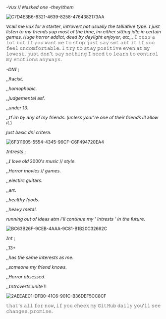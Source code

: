 -𝘝𝘶𝘹 // 𝘔𝘢𝘴𝘬𝘦𝘥 𝘰𝘯𝘦
 -𝘵𝘩𝘦𝘺/𝘵𝘩𝘦𝘮



 
 ![C7D4E3B6-8321-4639-8258-4764382173AA](https://github.com/user-attachments/assets/43503613-7a93-420c-9698-cfec1e6ab275)




𝘝𝘤𝘢𝘭𝘭 𝘮𝘦 𝘷𝘶𝘹 𝘧𝘰𝘳 𝘢 𝘴𝘵𝘢𝘳𝘵𝘦𝘳, 𝘪𝘯𝘵𝘳𝘰𝘷𝘦𝘳𝘵 𝘯𝘰𝘵 𝘶𝘴𝘶𝘢𝘭𝘭𝘺 𝘵𝘩𝘦 𝘵𝘢𝘭𝘬𝘢𝘵𝘪𝘷𝘦 𝘵𝘺𝘱𝘦. 𝘐 𝘫𝘶𝘴𝘵 𝘭𝘪𝘴𝘵𝘦𝘯 𝘵𝘰 𝘮𝘺 𝘧𝘳𝘪𝘦𝘯𝘥𝘴 𝘺𝘢𝘱 𝘮𝘰𝘴𝘵 𝘰𝘧 𝘵𝘩𝘦 𝘵𝘪𝘮𝘦, 𝘪𝘮 𝘦𝘪𝘵𝘩𝘦𝘳 𝘴𝘪𝘵𝘵𝘪𝘯𝘨 𝘪𝘥𝘭𝘦 𝘪𝘯 𝘤𝘦𝘳𝘵𝘢𝘪𝘯 𝘨𝘢𝘮𝘦𝘴. 𝘏𝘶𝘨𝘦 𝘩𝘰𝘳𝘳𝘰𝘳 𝘢𝘥𝘥𝘪𝘤𝘵, 𝘥𝘦𝘢𝘥 𝘣𝘺 𝘥𝘢𝘺𝘭𝘪𝘨𝘩𝘵 𝘦𝘯𝘫𝘰𝘺𝘦𝘳, 𝘦𝘵𝘤,,, 𝙸 𝚌𝚞𝚜𝚜 𝚊 𝚕𝚘𝚝 𝚋𝚞𝚝 𝚒𝚏 𝚢𝚘𝚞 𝚠𝚊𝚗𝚝 𝚖𝚎 𝚝𝚘 𝚜𝚝𝚘𝚙 𝚓𝚞𝚜𝚝 𝚜𝚊𝚢 𝚜𝚖𝚝 𝚊𝚋𝚝 𝚒𝚝 𝚒𝚏 𝚢𝚘𝚞 𝚏𝚎𝚎𝚕 𝚞𝚗𝚌𝚘𝚖𝚏𝚘𝚛𝚝𝚊𝚋𝚕𝚎. 𝙸 𝚝𝚛𝚢 𝚝𝚘 𝚜𝚝𝚊𝚢 𝚙𝚘𝚜𝚒𝚝𝚒𝚟𝚎 𝚎𝚟𝚎𝚗 𝚊𝚝 𝚖𝚢 𝚕𝚘𝚠𝚎𝚜𝚝, 𝚓𝚞𝚜𝚝 𝚍𝚘𝚗’𝚝 𝚜𝚊𝚢 𝚗𝚘𝚝𝚑𝚒𝚗𝚐 𝙸 𝚗𝚎𝚎𝚍 𝚝𝚘 𝚕𝚎𝚊𝚛𝚗 𝚝𝚘 𝚌𝚘𝚗𝚝𝚛𝚘𝚕 𝚖𝚢 𝚎𝚖𝚘𝚝𝚒𝚘𝚗𝚜 𝚊𝚗𝚢𝚠𝚊𝚢𝚜.

                                                
-𝘋𝘕𝘐  ;

,,𝘙𝘢𝘤𝘪𝘴𝘵.

,,𝘩𝘰𝘮𝘰𝘱𝘩𝘰𝘣𝘪𝘤.

,,𝘫𝘶𝘥𝘨𝘦𝘮𝘦𝘯𝘵𝘢𝘭 𝘢𝘴𝘧.

,,𝘶𝘯𝘥𝘦𝘳 13.

,,𝘐𝘧 𝘪𝘮 𝘣𝘺 𝘢𝘯𝘺 𝘰𝘧 𝘮𝘺 𝘧𝘳𝘪𝘦𝘯𝘥𝘴. (𝘶𝘯𝘭𝘦𝘴𝘴 𝘺𝘰𝘶𝘳'𝘳𝘦 𝘰𝘯𝘦 𝘰𝘧 𝘵𝘩𝘦𝘪𝘳 𝘧𝘳𝘪𝘦𝘯𝘥𝘴 𝘪𝘭𝘭 𝘢𝘭𝘭𝘰𝘸 𝘪𝘵.)

𝘑𝘶𝘴𝘵 𝘣𝘢𝘴𝘪𝘤 𝘥𝘯𝘪 𝘤𝘳𝘪𝘵𝘦𝘳𝘢. 






 ![6F311605-5554-4345-96CF-C6F494720EA4](https://github.com/user-attachments/assets/1cd2237b-b354-4b9f-8461-a05763ef0ae4)



𝘐𝘯𝘵𝘳𝘦𝘴𝘵𝘴  ;
                  
,,𝘐 𝘭𝘰𝘷𝘦 𝘰𝘭𝘥 2000'𝘴 𝘮𝘶𝘴𝘪𝘤 // 𝘴𝘵𝘺𝘭𝘦.

,,𝘏𝘰𝘳𝘳𝘰𝘳 𝘮𝘰𝘷𝘪𝘦𝘴 // 𝘨𝘢𝘮𝘦𝘴.

,,𝘦𝘭𝘦𝘤𝘵𝘪𝘳𝘤 𝘨𝘶𝘪𝘵𝘢𝘳𝘴.

,,𝘢𝘳𝘵.

,,𝘩𝘦𝘢𝘭𝘵𝘩𝘺 𝘧𝘰𝘰𝘥𝘴.

,,𝘩𝘦𝘢𝘷𝘺 𝘮𝘦𝘵𝘢𝘭.

𝘳𝘶𝘯𝘯𝘪𝘯𝘨 𝘰𝘶𝘵 𝘰𝘧 𝘪𝘥𝘦𝘢𝘴 𝘢𝘵𝘮 𝘪'𝘭𝘭 𝘤𝘰𝘯𝘵𝘪𝘯𝘶𝘦 𝘮𝘺 ' 𝘪𝘯𝘵𝘳𝘦𝘴𝘵𝘴 ' 𝘪𝘯 𝘵𝘩𝘦 𝘧𝘶𝘵𝘶𝘳𝘦.




![BC63B26F-9CEB-4AAA-9C81-B1B20C32662C](https://github.com/user-attachments/assets/5a1975b4-464a-4ed6-bc0d-3ce1eb20a402)


𝘐𝘯𝘵   ;

,,13+

,,𝘩𝘢𝘴 𝘵𝘩𝘦 𝘴𝘢𝘮𝘦 𝘪𝘯𝘵𝘦𝘳𝘦𝘴𝘵𝘴 𝘢𝘴 𝘮𝘦.

,,𝘴𝘰𝘮𝘦𝘰𝘯𝘦 𝘮𝘺 𝘧𝘳𝘪𝘦𝘯𝘥 𝘬𝘯𝘰𝘸𝘴.

,,𝘏𝘰𝘳𝘳𝘰𝘳 𝘰𝘣𝘴𝘦𝘴𝘴𝘦𝘥.

,,𝘐𝘯𝘵𝘳𝘰𝘷𝘦𝘳𝘵𝘴 𝘶𝘯𝘪𝘵𝘦 !!



![2AEEAEC1-DFB0-41C6-901C-B36DEF5CC8CF](https://github.com/user-attachments/assets/928f22d5-d93a-4367-b399-293d49cf3203)


𝚝𝚑𝚊𝚝’𝚜 𝚊𝚕𝚕 𝚏𝚘𝚛 𝚗𝚘𝚠, 𝚒𝚏 𝚢𝚘𝚞 𝚌𝚑𝚎𝚌𝚔 𝚖𝚢 𝙶𝚒𝚝𝙷𝚞𝚋 𝚍𝚊𝚒𝚕𝚢 𝚢𝚘𝚞’𝚕𝚕 𝚜𝚎𝚎 𝚌𝚑𝚊𝚗𝚐𝚎𝚜, 𝚙𝚛𝚘𝚖𝚒𝚜𝚎.
